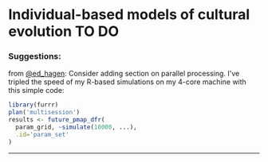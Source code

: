 # Individual-based models of cultural evolution TO DO

### Suggestions:

from [@ed_hagen](https://twitter.com/ed_hagen/status/1333547688223072256):
Consider adding section on parallel processing. I've tripled the speed of my R-based simulations on my 4-core machine with this simple code:

```r
library(furrr)
plan('multisession')
results <- future_pmap_dfr(
  param_grid, ~simulate(10000, ...), 
  .id='param_set'
)
```
---
